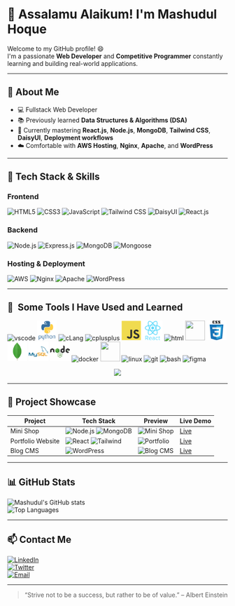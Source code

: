 # 👋 Assalamu Alaikum! I'm Mashudul Hoque

Welcome to my GitHub profile! 😄  
I'm a passionate **Web Developer** and **Competitive Programmer** constantly learning and building real-world applications.  

---

## 👀 About Me
- 💻 Fullstack Web Developer  
- 📚 Previously learned **Data Structures & Algorithms (DSA)**  
- 🚀 Currently mastering **React.js**, **Node.js**, **MongoDB**, **Tailwind CSS**, **DaisyUI**, **Deployment workflows**  
- ☁️ Comfortable with **AWS Hosting**, **Nginx**, **Apache**, and **WordPress**  

---

## 🌱 Tech Stack & Skills

### Frontend
![HTML5](https://img.shields.io/badge/HTML5-E34F26?style=for-the-badge&logo=html5&logoColor=white)
![CSS3](https://img.shields.io/badge/CSS3-1572B6?style=for-the-badge&logo=css3&logoColor=white)
![JavaScript](https://img.shields.io/badge/JavaScript-F7DF1E?style=for-the-badge&logo=javascript&logoColor=black)
![Tailwind CSS](https://img.shields.io/badge/Tailwind_CSS-06B6D4?style=for-the-badge&logo=tailwind-css&logoColor=white)
![DaisyUI](https://img.shields.io/badge/DaisyUI-00BFFF?style=for-the-badge&logo=figma&logoColor=white)
![React.js](https://img.shields.io/badge/React-61DAFB?style=for-the-badge&logo=react&logoColor=black)

### Backend
![Node.js](https://img.shields.io/badge/Node.js-339933?style=for-the-badge&logo=node.js&logoColor=white)
![Express.js](https://img.shields.io/badge/Express.js-000000?style=for-the-badge)
![MongoDB](https://img.shields.io/badge/MongoDB-47A248?style=for-the-badge&logo=mongodb&logoColor=white)
![Mongoose](https://img.shields.io/badge/Mongoose-880000?style=for-the-badge)

### Hosting & Deployment
![AWS](https://img.shields.io/badge/AWS-FF9900?style=for-the-badge&logo=amazon-aws&logoColor=white)
![Nginx](https://img.shields.io/badge/Nginx-009639?style=for-the-badge&logo=nginx&logoColor=white)
![Apache](https://img.shields.io/badge/Apache-FC6A0F?style=for-the-badge&logo=apache&logoColor=white)
![WordPress](https://img.shields.io/badge/WordPress-21759B?style=for-the-badge&logo=wordpress&logoColor=white)

---

<h2> 🚀 &nbsp;Some Tools I Have Used and Learned</h2>
<p align="left">
<img src="https://cdn.jsdelivr.net/gh/devicons/devicon/icons/vscode/vscode-original.svg" alt="vscode" width="45" height="45"/>
<img src="https://raw.githubusercontent.com/devicons/devicon/master/icons/python/python-original-wordmark.svg" alt="python" width="45" height="45"/>
<img src="https://cdn.jsdelivr.net/gh/devicons/devicon/icons/c/c-original.svg" alt="cLang" width="45" height="45"/>
<img src="https://cdn.jsdelivr.net/gh/devicons/devicon/icons/cplusplus/cplusplus-original.svg" alt="cplusplus" width="45" height="45"/>
<img src="https://raw.githubusercontent.com/devicons/devicon/master/icons/javascript/javascript-original.svg" alt="javascript" width="45" height="45" />
<img src="https://raw.githubusercontent.com/devicons/devicon/master/icons/react/react-original-wordmark.svg" alt="react" width="45" height="45" />
<img src="https://cdn.jsdelivr.net/gh/devicons/devicon/icons/html5/html5-original.svg" alt="html" width="45" height="45"/>
<img src="https://cdn.jsdelivr.net/gh/devicons/devicon@latest/icons/bootstrap/bootstrap-original-wordmark.svg" width="45" height="45" />
<img src="https://raw.githubusercontent.com/devicons/devicon/master/icons/css3/css3-original-wordmark.svg" alt="css3" width="45" height="45" />
<img src="https://raw.githubusercontent.com/devicons/devicon/master/icons/mongodb/mongodb-original.svg" alt="mongodb" width="45" height="45" />
<img src="https://raw.githubusercontent.com/devicons/devicon/master/icons/mysql/mysql-original-wordmark.svg" alt="mysql" width="45" height="45" />
<img src="https://raw.githubusercontent.com/devicons/devicon/master/icons/nodejs/nodejs-original-wordmark.svg" alt="nodejs" width="45" height="45" />
<img src="https://cdn.jsdelivr.net/gh/devicons/devicon/icons/docker/docker-original.svg" alt="docker" width="45" height="45"/>
<img src="https://cdn.jsdelivr.net/gh/devicons/devicon/icons/amazonwebservices/amazonwebservices-plain-wordmark.svg" width="45" height="45"/>
<img src="https://cdn.jsdelivr.net/gh/devicons/devicon/icons/linux/linux-original.svg" alt="linux" width="45" height="45"/>       
<img src="https://cdn.jsdelivr.net/gh/devicons/devicon/icons/git/git-original.svg" alt="git" width="45" height="45"/>
<img src="https://cdn.jsdelivr.net/gh/devicons/devicon/icons/bash/bash-original.svg" alt="bash" width="45" height="45"/>
<img src="https://cdn.jsdelivr.net/gh/devicons/devicon/icons/figma/figma-original.svg" alt="figma" width="45" height="45"/>   
</p>

<p align="center">
  <img src="https://capsule-render.vercel.app/api?type=waving&color=gradient&height=100&section=footer"/>
</p>


---

## 💼 Project Showcase

| Project | Tech Stack | Preview | Live Demo |
|--------|------------|---------|-----------|
| Mini Shop | ![Node.js](https://img.shields.io/badge/Node.js-339933?style=for-the-badge) ![MongoDB](https://img.shields.io/badge/MongoDB-47A248?style=for-the-badge) | ![Mini Shop](https://via.placeholder.com/150x80.png?text=Mini+Shop) | [Live](https://yourprojectlink.com) |
| Portfolio Website | ![React](https://img.shields.io/badge/React-61DAFB?style=for-the-badge) ![Tailwind](https://img.shields.io/badge/Tailwind-06B6D4?style=for-the-badge) | ![Portfolio](https://via.placeholder.com/150x80.png?text=Portfolio) | [Live](https://yourportfolio.com) |
| Blog CMS | ![WordPress](https://img.shields.io/badge/WordPress-21759B?style=for-the-badge) | ![Blog CMS](https://via.placeholder.com/150x80.png?text=Blog+CMS) | [Live](https://yourblog.com) |

---

## 📊 GitHub Stats

![Mashudul's GitHub stats](https://github-readme-stats.vercel.app/api?username=TheMashud&show_icons=true&theme=radical)  
![Top Languages](https://github-readme-stats.vercel.app/api/top-langs/?username=TheMashud&layout=compact&theme=radical)

---

## 📫 Contact Me

[![LinkedIn](https://img.shields.io/badge/LinkedIn-Mashudul-blue?style=for-the-badge&logo=linkedin)](https://www.linkedin.com/in/yourprofile/)  
[![Twitter](https://img.shields.io/badge/Twitter-@YourHandle-1DA1F2?style=for-the-badge&logo=twitter)](https://twitter.com/YourHandle)  
[![Email](https://img.shields.io/badge/Email-your.email@example.com-D14836?style=for-the-badge&logo=gmail&logoColor=white)](mailto:your.email@example.com)  

---

> “Strive not to be a success, but rather to be of value.” – Albert Einstein
